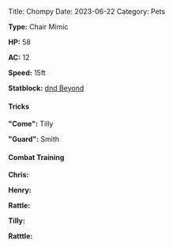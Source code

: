 Title: Chompy
Date: 2023-06-22
Category: Pets

**Type:** Chair Mimic

**HP:** 58

**AC:** 12

**Speed:** 15ft

**Statblock:** [dnd Beyond](https://www.dndbeyond.com/monsters/16957-mimic)


#### Tricks
**"Come":** Tilly

**"Guard":** Smith


#### Combat Training
**Chris:**

**Henry:**

**Rattle:**

**Tilly:**

**Ratttle:**